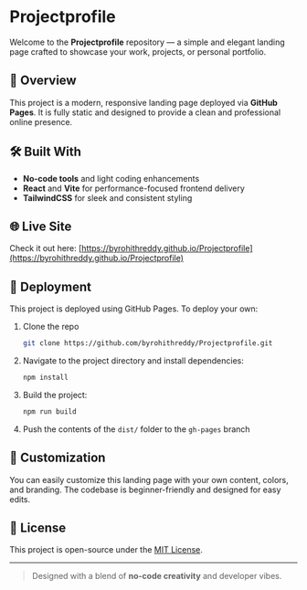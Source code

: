 # Projectprofile

Welcome to the **Projectprofile** repository — a simple and elegant landing page crafted to showcase your work, projects, or personal portfolio.

## 🚀 Overview

This project is a modern, responsive landing page deployed via **GitHub Pages**. It is fully static and designed to provide a clean and professional online presence.

## 🛠 Built With

* **No-code tools** and light coding enhancements
* **React** and **Vite** for performance-focused frontend delivery
* **TailwindCSS** for sleek and consistent styling

## 🌐 Live Site

Check it out here: [https://byrohithreddy.github.io/Projectprofile](https://byrohithreddy.github.io/Projectprofile)

## 📂 Deployment

This project is deployed using GitHub Pages. To deploy your own:

1. Clone the repo

   ```bash
   git clone https://github.com/byrohithreddy/Projectprofile.git
   ```
2. Navigate to the project directory and install dependencies:

   ```bash
   npm install
   ```
3. Build the project:

   ```bash
   npm run build
   ```
4. Push the contents of the `dist/` folder to the `gh-pages` branch

## 📌 Customization

You can easily customize this landing page with your own content, colors, and branding. The codebase is beginner-friendly and designed for easy edits.

## 🔐 License

This project is open-source under the [MIT License](LICENSE).

---

> Designed with a blend of **no-code creativity** and developer vibes.
